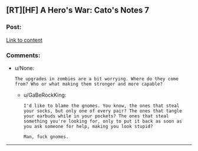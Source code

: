 ## [RT][HF] A Hero's War: Cato's Notes 7

### Post:

[Link to content](https://www.fictionpress.com/s/3238329/79/A-Hero-s-War)

### Comments:

- u/None:
  ```
  The upgrades in zombies are a bit worrying. Where do they come from? Who or what making them stronger and more capable?
  ```

  - u/GaBeRockKing:
    ```
    I'd like to blame the gnomes. You know, the ones that steal your socks, but only one of every pair? The ones that tangle your earbuds while in your pockets? The ones that steal something you're looking for, only to put it back as soon as you ask someone for help, making you look stupid?

    Man, fuck gnomes.
    ```

---

